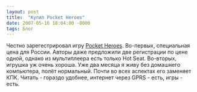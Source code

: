 ```yaml
---
layout: post
title:  "Купил Pocket Heroes"
date: 2007-05-16 18:04:00 -0000
tags: Блог
---
```


Честно зарегестрировал игру <a href="http://www.pocketheroes.net">Pocket Heroes</a>. Во-первых, специальная цена для России. Авторы даже предложили две регистрации по цене одной, однако из мультиплеера есть только Hot Seat. Во-вторых, игрушка уж очень хороша. Уже два месяца я живу без домашнего компьютера, полёт нормальный. Почти во всех аспектах его заменяет КПК. Читать - гораздо удобнее, интернет через GPRS - есть, игры - есть.